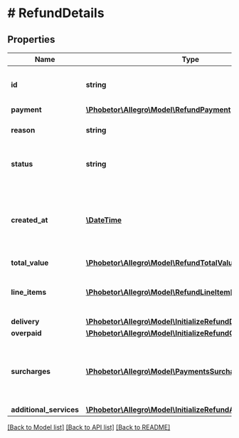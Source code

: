 # # RefundDetails

## Properties

Name | Type | Description | Notes
------------ | ------------- | ------------- | -------------
**id** | **string** | The payment refund identifier. |
**payment** | [**\Phobetor\Allegro\Model\RefundPayment**](RefundPayment.md) |  | [optional]
**reason** | **string** | Reason for a payment refund. |
**status** | **string** | Current status of payment refund. |
**created_at** | [**\DateTime**](\DateTime.md) | Date and time when the refund was created provided in ISO 8601 format. |
**total_value** | [**\Phobetor\Allegro\Model\RefundTotalValue**](RefundTotalValue.md) |  |
**line_items** | [**\Phobetor\Allegro\Model\RefundLineItem[]**](RefundLineItem.md) | List of order&#39;s line items which can be refunded. | [optional]
**delivery** | [**\Phobetor\Allegro\Model\InitializeRefundDelivery**](InitializeRefundDelivery.md) |  | [optional]
**overpaid** | [**\Phobetor\Allegro\Model\InitializeRefundOverpaid**](InitializeRefundOverpaid.md) |  | [optional]
**surcharges** | [**\Phobetor\Allegro\Model\PaymentsSurcharge[]**](PaymentsSurcharge.md) | List of surcharges for payment which can be refunded. | [optional]
**additional_services** | [**\Phobetor\Allegro\Model\InitializeRefundAdditionalServices**](InitializeRefundAdditionalServices.md) |  | [optional]

[[Back to Model list]](../../README.md#models) [[Back to API list]](../../README.md#endpoints) [[Back to README]](../../README.md)
